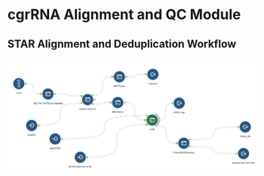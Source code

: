 cgrRNA Alignment and QC Module
================

STAR Alignment and Deduplication Workflow
-----------------------------------------

![STAR Alignment and Dedup Workflow](workflows/STAR_alignment_and_deduplication_wf/star_alignment_and_deduplication.png)
